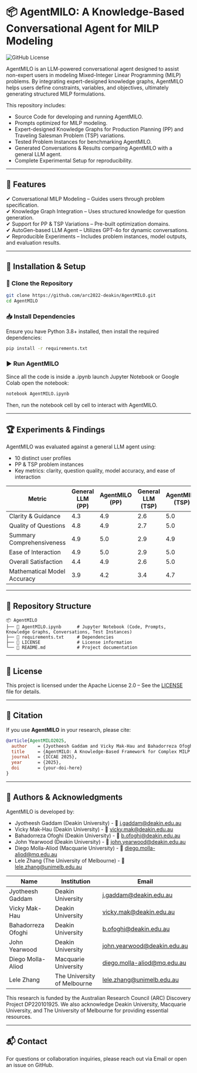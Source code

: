 # 📦 AgentMILO: A Knowledge-Based Conversational Agent for MILP Modeling

![GitHub License](https://img.shields.io/badge/license-Apache%202.0-blue.svg) 

AgentMILO is an LLM-powered conversational agent designed to assist non-expert users in modeling Mixed-Integer Linear Programming (MILP) problems. By integrating expert-designed knowledge graphs, AgentMILO helps users define constraints, variables, and objectives, ultimately generating structured MILP formulations.

This repository includes:
- Source Code for developing and running AgentMILO.
- Prompts optimized for MILP modeling.
- Expert-designed Knowledge Graphs for Production Planning (PP) and Traveling Salesman Problem (TSP) variations.
- Tested Problem Instances for benchmarking AgentMILO.
- Generated Conversations & Results comparing AgentMILO with a general LLM agent.
- Complete Experimental Setup for reproducibility.

---

## 📌 Features
✔ Conversational MILP Modeling – Guides users through problem specification.  
✔ Knowledge Graph Integration – Uses structured knowledge for question generation.  
✔ Support for PP & TSP Variations – Pre-built optimization domains.  
✔ AutoGen-based LLM Agent – Utilizes GPT-4o for dynamic conversations.  
✔ Reproducible Experiments – Includes problem instances, model outputs, and evaluation results.  

---

## 🚀 Installation & Setup

### 📂 Clone the Repository
```bash
git clone https://github.com/arc2022-deakin/AgentMILO.git
cd AgentMILO
```
### 📥 Install Dependencies
Ensure you have Python 3.8+ installed, then install the required dependencies:
```bash
pip install -r requirements.txt
```

### ▶️ Run AgentMILO
Since all the code is inside a .ipynb launch Jupyter Notebook or Google Colab open the notebook:
```bash
notebook AgentMILO.ipynb
```
Then, run the notebook cell by cell to interact with AgentMILO.

---

## 🏆 Experiments & Findings

AgentMILO was evaluated against a general LLM agent using:
- 10 distinct user profiles
- PP & TSP problem instances
- Key metrics: clarity, question quality, model accuracy, and ease of interaction

| Metric                        | General LLM (PP) | AgentMILO (PP) | General LLM (TSP) | AgentMILO (TSP) |
|--------------------------------|------------------|----------------|------------------|----------------|
| Clarity & Guidance            | 4.3              | 4.9            | 2.6              | 5.0            |
| Quality of Questions          | 4.8              | 4.9            | 2.7              | 5.0            |
| Summary Comprehensiveness     | 4.9              | 5.0            | 2.9              | 4.9            |
| Ease of Interaction           | 4.9              | 5.0            | 2.9              | 5.0            |
| Overall Satisfaction          | 4.4              | 4.9            | 2.6              | 5.0            |
| Mathematical Model Accuracy   | 3.9              | 4.2            | 3.4              | 4.7            |

---

## 📂 Repository Structure

```plaintext
📦 AgentMILO
├── 📄 AgentMILO.ipynb      # Jupyter Notebook (Code, Prompts, Knowledge Graphs, Conversations, Test Instances)
├── 📄 requirements.txt     # Dependencies
├── 📄 LICENSE              # License information
└── 📄 README.md            # Project documentation

```
---

## 📜 License

This project is licensed under the Apache License 2.0 – See the [LICENSE](LICENSE) file for details.


---

## 🔔 Citation

If you use **AgentMILO** in your research, please cite:

```bibtex
@article{AgentMILO2025,
  author    = {Jyotheesh Gaddam and Vicky Mak-Hau and Bahadorreza Ofoghi and John Yearwood and Diego Molla-Aliod and Lele Zhang},
  title     = {AgentMILO: A Knowledge-Based Framework for Complex MILP Modeling Conversations with LLMs},
  journal   = {ICCAE 2025},
  year      = {2025},
  doi       = {your-doi-here}
}
```

---

## 👥 Authors & Acknowledgments
AgentMILO is developed by:
- Jyotheesh Gaddam (Deakin University) - 📧 j.gaddam@deakin.edu.au
- Vicky Mak-Hau (Deakin University) - 📧 vicky.mak@deakin.edu.au
- Bahadorreza Ofoghi (Deakin University) - 📧 b.ofoghi@deakin.edu.au
- John Yearwood (Deakin University) - 📧 john.yearwood@deakin.edu.au
- Diego Molla-Aliod (Macquarie University) - 📧 diego.molla-aliod@mq.edu.au
- Lele Zhang (The University of Melbourne) - 📧 lele.zhang@unimelb.edu.au

| Name                  | Institution                 | Email                                      |
|----------------------|---------------------------|--------------------------------------------|
| Jyotheesh Gaddam     | Deakin University         | [j.gaddam@deakin.edu.au](mailto:j.gaddam@deakin.edu.au) |
| Vicky Mak-Hau        | Deakin University         | [vicky.mak@deakin.edu.au](mailto:vicky.mak@deakin.edu.au) |
| Bahadorreza Ofoghi   | Deakin University         | [b.ofoghi@deakin.edu.au](mailto:b.ofoghi@deakin.edu.au) |
| John Yearwood        | Deakin University         | [john.yearwood@deakin.edu.au](mailto:john.yearwood@deakin.edu.au) |
| Diego Molla-Aliod    | Macquarie University      | [diego.molla-aliod@mq.edu.au](mailto:diego.molla-aliod@mq.edu.au) |
| Lele Zhang          | The University of Melbourne | [lele.zhang@unimelb.edu.au](mailto:lele.zhang@unimelb.edu.au) |

This research is funded by the Australian Research Council (ARC) Discovery Project DP220101925. We also acknowledge Deakin University, Macquarie University, and The University of Melbourne for providing essential resources.

---

## 📬 Contact
For questions or collaboration inquiries, please reach out via Email or open an issue on GitHub.
